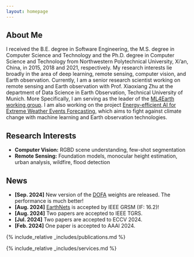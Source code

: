 ```yaml
---
layout: homepage
---
```


## About Me

I received the B.E. degree in Software Engineering, the M.S. degree in Computer Science and Technology and the Ph.D. degree in Computer Science
and Technology from Northwestern Polytechnical University, Xi’an, China, in 2015, 2018 and 2021, respectively. My research interests lie broadly
in the area of deep learning, remote sensing, computer vision, and Earth observation. Currently, I am a senior research scientist working on
remote sensing and Earth observation with Prof. Xiaoxiang Zhu at the department of Data Science in Earth Observation, Technical University
of Munich. More Specifically, I am serving as the leader of the [ML4Earth working group](https://ml4earth.de/). I am also working on
the project [Energy-efficient AI for Extreme Weather Events Forecasting](https://www.asg.ed.tum.de/en/sipeo/projects/ekapex/),
which aims to fight against climate change with machine learning and Earth observation technologies.

## Research Interests

- **Computer Vision:** RGBD scene understanding, few-shot segmentation
- **Remote Sensing:** Foundation models, monocular height estimation, urban analysis, wildfire, flood detection

## News

- **[Sep. 2024]** New version of the [DOFA](https://github.com/zhu-xlab/DOFA) weights are released. The performance is much better! 
- **[Aug. 2024]** [EarthNets](https://earthnets.github.io/) is accepted by IEEE GRSM (IF: 16.2)!
- **[Aug. 2024]** Two papers are accepted to IEEE TGRS.
- **[Jul. 2024]** Two papers are accepted to ECCV 2024.
- **[Feb. 2024]** One paper is accepted to AAAI 2024.

{% include_relative _includes/publications.md %}

{% include_relative _includes/services.md %}
